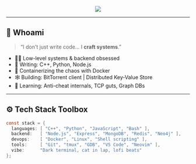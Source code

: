 <!-- ⚡ CYBER BANNER -->
<div align="center">
  <img src="https://readme-typing-svg.herokuapp.com?font=Fira+Code&size=26&pause=1000&color=00FFCC&center=true&vCenter=true&width=800&lines=printf(%22Hello%2C+World!%5Cn%22);+;Debii+here+%F0%9F%95%B9%EF%B8%8F;I+build+distributed+stuff+in+C%2B%2B;Docker+%2B+Neo4j+%2B+System+Design+nerd;I+vibe+to+synthwave+while+debugging">
</div>

---

## 🧠 Whoami
> “I don't just write code... I **craft systems**.”

- 👨‍💻 Low-level systems & backend obsessed  
- 🔩 Writing: C++, Python, Node.js  
- 🐳 Containerizing the chaos with Docker  
- 🕸 Building: BitTorrent client | Distributed Key-Value Store  
- 🧪 Learning: Anti-cheat internals, TCP guts, Graph DBs

---

## ⚙️ Tech Stack Toolbox

```c
const stack = {
  languages: [ "C++", "Python", "JavaScript", "Bash" ],
  backend:   [ "Node.js", "Express", "MongoDB", "Redis", "Neo4j" ],
  devops:    [ "Docker", "Linux", "Shell scripting" ],
  tools:     [ "Git", "tmux", "GDB", "VS Code", "Neovim" ],
  vibe:      "Dark terminal, cat in lap, lofi beats"
};
